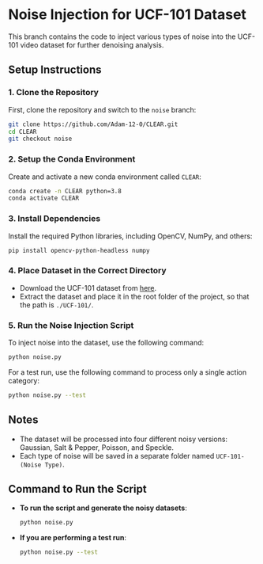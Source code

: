 # Noise Injection for UCF-101 Dataset

This branch contains the code to inject various types of noise into the UCF-101 video dataset for further denoising analysis.

## Setup Instructions

### 1. Clone the Repository
First, clone the repository and switch to the `noise` branch:

```bash
git clone https://github.com/Adam-12-0/CLEAR.git
cd CLEAR
git checkout noise
```

### 2. Setup the Conda Environment
Create and activate a new conda environment called `CLEAR`:

```bash
conda create -n CLEAR python=3.8
conda activate CLEAR
```

### 3. Install Dependencies
Install the required Python libraries, including OpenCV, NumPy, and others:

```bash
pip install opencv-python-headless numpy
```

### 4. Place Dataset in the Correct Directory
- Download the UCF-101 dataset from [here](https://www.crcv.ucf.edu/data/UCF101/UCF101.rar).
- Extract the dataset and place it in the root folder of the project, so that the path is `./UCF-101/`.

### 5. Run the Noise Injection Script
To inject noise into the dataset, use the following command:

```bash
python noise.py
```

For a test run, use the following command to process only a single action category:

```bash
python noise.py --test
```

## Notes
- The dataset will be processed into four different noisy versions: Gaussian, Salt & Pepper, Poisson, and Speckle.
- Each type of noise will be saved in a separate folder named `UCF-101-(Noise Type)`.

## Command to Run the Script
- **To run the script and generate the noisy datasets**:

  ```bash
  python noise.py
  ```

- **If you are performing a test run**:

  ```bash
  python noise.py --test
  ```
